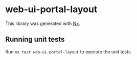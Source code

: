 # web-ui-portal-layout

This library was generated with [Nx](https://nx.dev).

## Running unit tests

Run `nx test web-ui-portal-layout` to execute the unit tests.
